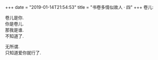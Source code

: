 +++
date = "2019-01-14T21:54:53"
title = "书卷多情似故人 · 四"
+++
卷儿:  
  
卷儿是你.  
你是卷儿.  
那我是谁.  
不知道了.  
  
无所谓.  
只知道爱你就行了.  
